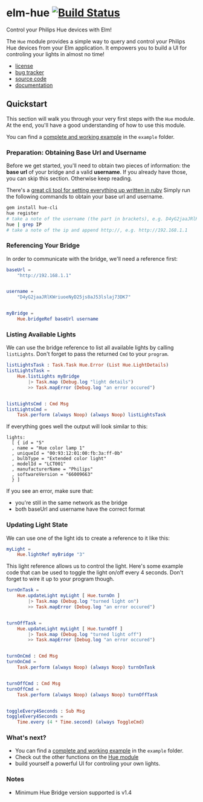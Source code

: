 # elm-hue [![Build Status](https://travis-ci.org/damienklinnert/elm-hue.svg?branch=master)](https://travis-ci.org/damienklinnert/elm-hue)

Control your Philips Hue devices with Elm!

The `Hue` module provides a simple way to query and control your Philips Hue devices from
your Elm application. It empowers you to build a UI for controling your lights in almost no time!

- [license](https://github.com/damienklinnert/elm-hue/issues/blob/master/LICENSE)
- [bug tracker](https://github.com/damienklinnert/elm-hue/issues)
- [source code](https://github.com/damienklinnert/elm-hue)
- [documentation](http://package.elm-lang.org/packages/damienklinnert/elm-hue/latest/)


## Quickstart

This section will walk you through your very first steps with the `Hue` module. At the end, you'll
have a good understanding of how to use this module.

You can find a [complete and working example](https://github.com/damienklinnert/elm-hue/blob/master/src/Hue.elm) in the
`example` folder.

### Preparation: Obtaining Base Url and Username

Before we get started, you'll need to obtain two pieces of information: the **base url** of your
bridge and a valid **username**. If you already have those, you can skip this section. Otherwise
keep reading.

There's a [great cli tool for setting everything up written in ruby](https://github.com/birkirb/hue-cli)
Simply run the following commands to obtain your base url and username.

```bash
gem install hue-cli
hue register
# take a note of the username (the part in brackets), e.g. D4yG2jaaJRlKWriuoeNyD25js8aJ53lslaj73DK7
hue | grep IP
# take a note of the ip and append http://, e.g. http://192.168.1.1
```


### Referencing Your Bridge

In order to communicate with the bridge, we'll need a reference first:

```elm
baseUrl =
    "http://192.168.1.1"


username =
    "D4yG2jaaJRlKWriuoeNyD25js8aJ53lslaj73DK7"


myBridge =
    Hue.bridgeRef baseUrl username
```

### Listing Available Lights

We can use the bridge reference to list all available lights by calling `listLights`. Don't forget
to pass the returned `Cmd` to your `program`.

```elm
listLightsTask : Task.Task Hue.Error (List Hue.LightDetails)
listLightsTask =
    Hue.listLights myBridge
        |> Task.map (Debug.log "light details")
        >> Task.mapError (Debug.log "an error occured")


listLightsCmd : Cmd Msg
listLightsCmd =
    Task.perform (always Noop) (always Noop) listLightsTask
```

If everything goes well the output will look similar to this:

```
lights:
  [ { id = "5"
  , name = "Hue color lamp 1"
  , uniqueId = "00:93:12:01:00:fb:3a:ff-0b"
  , bulbType = "Extended color light"
  , modelId = "LCT001"
  , manufacturerName = "Philips"
  , softwareVersion = "66009663"
  } ]
```

If you see an error, make sure that:

 - you're still in the same network as the bridge
 - both baseUrl and username have the correct format


### Updating Light State

We can use one of the light ids to create a reference to it like this:

```elm
myLight =
    Hue.lightRef myBridge "3"
```

This light reference allows us to control the light. Here's some example code that can be used to toggle the light on/off
every 4 seconds. Don't forget to wire it up to your program though.

```elm
turnOnTask =
    Hue.updateLight myLight [ Hue.turnOn ]
        |> Task.map (Debug.log "turned light on")
        >> Task.mapError (Debug.log "an error occured")


turnOffTask =
    Hue.updateLight myLight [ Hue.turnOff ]
        |> Task.map (Debug.log "turned light off")
        >> Task.mapError (Debug.log "an error occured")


turnOnCmd : Cmd Msg
turnOnCmd =
    Task.perform (always Noop) (always Noop) turnOnTask


turnOffCmd : Cmd Msg
turnOffCmd =
    Task.perform (always Noop) (always Noop) turnOffTask


toggleEvery4Seconds : Sub Msg
toggleEvery4Seconds =
    Time.every (4 * Time.second) (always ToggleCmd)

```


### What's next?

- You can find a [complete and working example](https://github.com/damienklinnert/elm-hue/blob/master/src/Hue.elm) in the
`example` folder.
- Check out the other functions on the [Hue module](http://package.elm-lang.org/packages/damienklinnert/elm-hue/latest/Hue)
- build yourself a powerful UI for controling your own lights.

### Notes

- Minimum Hue Bridge version supported is v1.4
